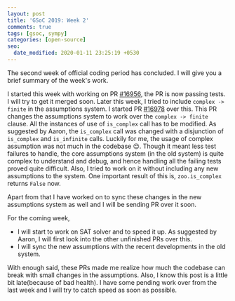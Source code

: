 ```yaml
---
layout: post
title: 'GSoC 2019: Week 2'
comments: true
tags: [gsoc, sympy]
categories: [open-source]
seo:
  date_modified: 2020-01-11 23:25:19 +0530
---
```

The second week of official coding period has concluded. I will give you a brief summary of the week's work.

I started this week with working on PR [#16956](https://github.com/sympy/sympy/pull/16956), the PR is now passing tests. I will try to get it merged soon. Later this week, I tried to include `complex -> finite` in the assumptions system. I started PR [#16978](https://github.com/sympy/sympy/pull/16978) over this. This PR changes the assumptions system to work over the `complex -> finite` clause. All the instances of use of `is_complex` call has to be modified. As suggested by Aaron, the `is_complex` call was changed with a disjunction of `is_complex` and `is_infinite` calls. Luckily for me, the usage of complex assumption was not much in the codebase 😌. Though it meant less test failures to handle, the core assumptions system (in the old system) is quite complex to understand and debug, and hence handling all the failing tests proved quite difficult. Also, I tried to work on it without including any new assumptions to the system. One important result of this is, `zoo.is_complex` returns `False` now.

Apart from that I have worked on to sync these changes in the new assumptions system as well and I will be sending PR over it soon.

For the coming week,
* I will start to work on SAT solver and to speed it up. As suggested by Aaron, I will first look into the other unfinished PRs over this.
* I will sync the new assumptions with the recent developments in the old system.

With enough said, these PRs made me realize how much the codebase can break with small changes in the assumptions. Also, I know this post is a little bit late(because of bad health). I have some pending work over from the last week and I will try to catch speed as soon as possible.
